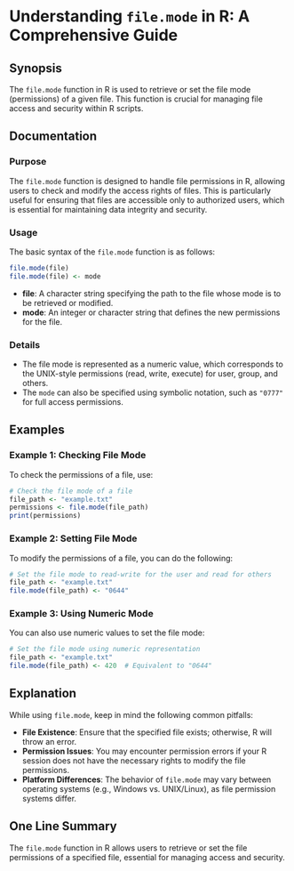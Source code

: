 <!--
Meta Description: # Understanding `file.mode` in R: A Comprehensive Guide ## Synopsis The `file.mode` function in R is used to retrieve or set the file mode (permission...
Meta Keywords: file, mode, permissions, example, file_path
-->

# Understanding `file.mode` in R: A Comprehensive Guide

## Synopsis
The `file.mode` function in R is used to retrieve or set the file mode (permissions) of a given file. This function is crucial for managing file access and security within R scripts.

## Documentation

### Purpose
The `file.mode` function is designed to handle file permissions in R, allowing users to check and modify the access rights of files. This is particularly useful for ensuring that files are accessible only to authorized users, which is essential for maintaining data integrity and security.

### Usage
The basic syntax of the `file.mode` function is as follows:

```R
file.mode(file)
file.mode(file) <- mode
```

- **file**: A character string specifying the path to the file whose mode is to be retrieved or modified.
- **mode**: An integer or character string that defines the new permissions for the file.

### Details
- The file mode is represented as a numeric value, which corresponds to the UNIX-style permissions (read, write, execute) for user, group, and others.
- The `mode` can also be specified using symbolic notation, such as `"0777"` for full access permissions.

## Examples

### Example 1: Checking File Mode
To check the permissions of a file, use:

```R
# Check the file mode of a file
file_path <- "example.txt"
permissions <- file.mode(file_path)
print(permissions)
```

### Example 2: Setting File Mode
To modify the permissions of a file, you can do the following:

```R
# Set the file mode to read-write for the user and read for others
file_path <- "example.txt"
file.mode(file_path) <- "0644"
```

### Example 3: Using Numeric Mode
You can also use numeric values to set the file mode:

```R
# Set the file mode using numeric representation
file_path <- "example.txt"
file.mode(file_path) <- 420  # Equivalent to "0644"
```

## Explanation
While using `file.mode`, keep in mind the following common pitfalls:

- **File Existence**: Ensure that the specified file exists; otherwise, R will throw an error.
- **Permission Issues**: You may encounter permission errors if your R session does not have the necessary rights to modify the file permissions.
- **Platform Differences**: The behavior of `file.mode` may vary between operating systems (e.g., Windows vs. UNIX/Linux), as file permission systems differ.

## One Line Summary
The `file.mode` function in R allows users to retrieve or set the file permissions of a specified file, essential for managing access and security.